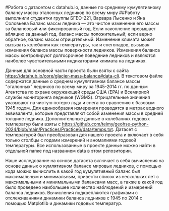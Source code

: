 #Работа с датасетом с datahub.io, данные по среднему кумулятивному балансу массы эталонных ледников по всему миру
##Работу выполнили студентки группы БГЕО-221, Варвара Лысенко и Яна Соловьева
Баланс массы ледника — это чистое изменение его массы за балансовый или фиксированный год. Если накопление превышает абляцию за данный год, баланс массы положительный; если верно обратное, баланс массы отрицательный. Изменение климата может вызывать колебания как температуры, так и снегопадов, вызывая изменения баланса массы поверхности ледников. Изменения баланса массы контролируют долгосрочное поведение ледников и являются наиболее чувствительными индикаторами климата на ледниках.

Данные для основной части проекта были взяты с сайта https://datahub.io/core/glacier-mass-balance#data-cli. В текстовом файле содержатся данные о среднем кумулятивном балансе массы "эталонных" ледников по всему миру за 1945-2014 гг. по данным Агентства по охране окружающей среды США (EPA) и Всемирной службы мониторинга ледников (WGMS). Отрицательные значения указывают на чистую потерю льда и снега по сравнению с базовым 1945 годом. Для единообразия измерения проводятся в метрах водного эквивалента, которые представляют собой изменения массы в средней толщине ледника. Дополнительные данные о колебаниях годовых температур были взяты с https://github.com/teimy/geohse-python-2024/blob/main/Practices/Practice6/data/temps.txt. Датасет с температурой был преобразован для нашего проекта и включает в себя только столбцы с годами измерений и аномалиями годовой температуры. Все использованные в проекте данные можно найти в отдельной папке под названием data в этом репозитории.

Наше исследование на основе датасета включает в себя вычисления на основе данных о кумлятивном балансе мировых ледников, с помощью кода можно вычислить в какой год кумулятивный баланс был максимальным и минимальным, привести список из нескольких лет с максимальными и минимальными балансами масс, а также в какой год было проведено наибольшее количество наблюдений и измерений баланса ледников. Вычисления подкрепляются графиками с отслеживаниями динамики баланса ледников с 1945 по 2014 с помощью Matplotlib и динамики годовых температур.
